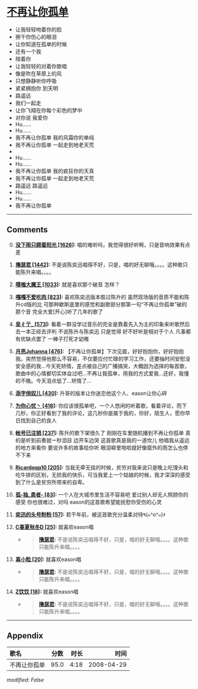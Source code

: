 # [不再让你孤单](https://music.163.com/song?id=27904286)

* 让我轻轻吻着你的脸
* 擦干你伤心的眼泪
* 让你知道在孤单的时候
* 还有一个我
* 陪着你
* 让我轻轻的对着你歌唱
* 像是吹在草原上的风
* 只想静静听你呼吸
* 紧紧拥抱你 到天明
* 路遥远
* 我们一起走
* 让你飞翔在你每个彩色的梦中
* 对你说 我爱你
* Hu......
* Hu......
* 我不再让你孤单 我的风霜你的单纯
* 我不再让你孤单 一起走到地老天荒
* 
* Hu......
* Hu......
* 我不再让你孤单 我的疯狂你的天真
* 我不再让你孤单 一起走到地老天荒
* 路遥远 路遥远
* Hu......
* Hu......
* 我不再让你孤单


---

## Comments
0. **[没下雨只顾着阳光 \[1626\]](https://music.163.com/#/user/home?id=14114737):** 唱的难听吗，我觉得很好听啊，只是音响效果有点差

1. **[撸瑟君 \[1442\]](https://music.163.com/#/user/home?id=53376068):** 不是说陈奕迅唱得不好，只是，唱的好无聊哦。。。。这种歌只能陈升来唱。。。。

2. **[噗嗤大魔王 \[1033\]](https://music.163.com/#/user/home?id=44293756):** 就是喜欢那个破音 怎样？

3. **[嘎嘎不爱吃肉 \[823\]](https://music.163.com/#/user/home?id=67368248):** 喜欢陈奕迅版本胜过陈升的 虽然现场版的音质不能和陈升cd版的比 可那种歇斯底里的感觉和副歌部分那第一句“不再让你孤单”破的那个音 完全大爱[开心]听了几年的歌了

4. **[吴彳亍_ \[573\]](https://music.163.com/#/user/home?id=27065200):** 看着一群没学过音乐的完全是靠着先入为主的印象来听歌然后去一本正经去评判 不说陈升与陈奕迅 只是觉得 好不好听是相对于个人 凡事都有优缺点罢了 一棒子打死才幼稚  

5. **[月亮Johanna \[476\]](https://music.163.com/#/user/home?id=34998373):** 【不再让你孤单】下次见面，好好抱抱你，好好抱抱我。突然觉得他那么不容易，不仅要应付忙碌的学习工作，还要抽时间安慰没安全感的我…今天死矫情，差点被自己的广播搞哭，大概因为选择的每首歌，歌曲中的心情都切实体会过吧…不再让我孤单，用我的方式爱我…还好，我懂的不晚。今天泪点低了…矫情了…

6. **[添字俏奴儿 \[430\]](https://music.163.com/#/user/home?id=40601672):** 升哥的版本让你迷恋他这个人、eason让你心碎

7. **[为你心忧丶 \[418\]](https://music.163.com/#/user/home?id=416197143):** 你应该很孤单吧，一个人悠闲的听着歌，看着评论，而下几秒，你正好看到了我的评论，这几秒你是属于我的，你好，陌生人，愿你早日找到自己的良人

8. **[帐号已注销 \[237\]](https://music.163.com/#/user/home?id=122015967):** 陈升的歌下架很久了  刚刚在车里随机播到不再让你孤单  真的是听到前奏就一秒泪目  边开车边哭  这首歌真是我的一道坎儿 他唱我从遥远的地方来看你 要说许多的故事给你听 眼泪噼里啪啦就好像窗外的雨怎么也停不下来

9. **[Ricardoqp10 \[205\]](https://music.163.com/#/user/home?id=325601996):** 当我无牵无挂的时候，贫穷对我来说只是晚上吃馒头和吃牛排的区别，无损我的快乐，可当我爱上一个姑娘的时候，我才深深的感受到了什么是贫穷所带来的自卑。

10. **[孤-独_患者- \[83\]](https://music.163.com/#/user/home?id=1389287093):** 一个人在大城市里生活不容易吧 爱过别人却无人照顾你的感受 你也很难过，对吗 eason的这首歌希望能抚慰你受伤的心灵

11. **[奕迅的头号粉粉 \[57\]](https://music.163.com/#/user/home?id=325793009):** 若干年前，被这首歌充分温柔对待٩(๑^o^๑)۶

12. **[C春夏秋冬D \[25\]](https://music.163.com/#/user/home?id=1489035425):** 就喜欢eason唱
	* > **[撸瑟君](https://music.163.com/#/user/home?id=53376068):** 不是说陈奕迅唱得不好，只是，唱的好无聊哦。。。。这种歌只能陈升来唱。。。。

13. **[喜小粒 \[20\]](https://music.163.com/#/user/home?id=58719533):** 就喜欢eason唱
	* > **[撸瑟君](https://music.163.com/#/user/home?id=53376068):** 不是说陈奕迅唱得不好，只是，唱的好无聊哦。。。。这种歌只能陈升来唱。。。。

14. **[Z饮饮 \[18\]](https://music.163.com/#/user/home?id=313419968):** 就喜欢eason唱
	* > **[撸瑟君](https://music.163.com/#/user/home?id=53376068):** 不是说陈奕迅唱得不好，只是，唱的好无聊哦。。。。这种歌只能陈升来唱。。。。



---

## Appendix

|歌名|分数|时长|时间|
|:---|:---:|---:|---:|
|不再让你孤单|95.0|4:18|2008-04-29

*modified: False*